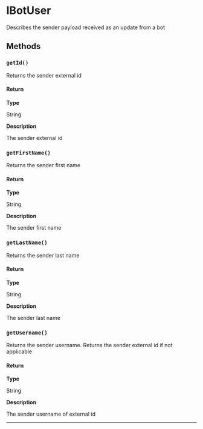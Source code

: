 # IBotUser

Describes the sender payload received as an update from a bot

## Methods

### `getId()`

Returns the sender external id

#### Return

**Type**

String

**Description**

The sender external id

### `getFirstName()`

Returns the sender first name

#### Return

**Type**

String

**Description**

The sender first name

### `getLastName()`

Returns the sender last name

#### Return

**Type**

String

**Description**

The sender last name

### `getUsername()`

Returns the sender username. Returns the sender external id if not applicable

#### Return

**Type**

String

**Description**

The sender username of external id

---
